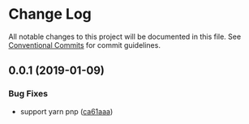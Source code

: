 # Change Log

All notable changes to this project will be documented in this file.
See [Conventional Commits](https://conventionalcommits.org) for commit guidelines.

## 0.0.1 (2019-01-09)

### Bug Fixes

- support yarn pnp ([ca61aaa](https://github.com/egoist/poi/commit/ca61aaa))
